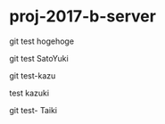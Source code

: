 # proj-2017-b-server

git test hogehoge

git test SatoYuki

git test-kazu


test kazuki


git test- Taiki
